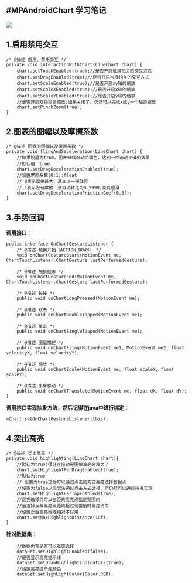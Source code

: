 #MPAndroidChart 学习笔记
---
![](http://i.imgur.com/4R9QlWc.png)
## 1.启用禁用交互 ##

	/* @描述 启用、禁用交互 */
    private void interactionWithChart(LineChart chart) {
        chart.setTouchEnabled(true);//是否开启触摸相关的交互方式
        chart.setDragEnabled(true);//是否开启拖拽相关的交互方式
        chart.setScaleEnabled(true);//是否开启xy轴的缩放
        chart.setScaleXEnabled(true);//是否开启x轴的缩放
        chart.setScaleYEnabled(true);//是否开启y轴的缩放
        //是否开启双指捏合缩放:如果关闭了，仍然可以完成x或y一个轴的缩放
        chart.setPinchZoom(true);
    }

## 2.图表的图幅以及摩擦系数 ##
	/* @描述 图表的图幅以及摩擦系数 */
    private void flingAndSeceleration(LineChart chart) {
        //如果设置为true，图表继续滚动后润色，达到一种滚动平滑的效果
        //默认值：true
        chart.setDragDecelerationEnabled(true);
        //设置摩擦系数[0:1]:float
        // 0表示摩擦最大，基本上一滑就停
        // 1表示没有摩擦，会自动转化为0.9999,及其顺滑
        chart.setDragDecelerationFrictionCoef(0.5f);
    }

## 3.手势回调 ##
**调用接口**：

	public interface OnChartGestureListener {
		/* @描述 触摸开始（ACTION_DOWN） */
	    void onChartGestureStart(MotionEvent me, ChartTouchListener.ChartGesture lastPerformedGesture);
	
	    /* @描述 触摸结束 */
	    void onChartGestureEnd(MotionEvent me, ChartTouchListener.ChartGesture lastPerformedGesture);
	
	    /* @描述 长按 */
	    public void onChartLongPressed(MotionEvent me);
	
	    /* @描述 双击 */
	    public void onChartDoubleTapped(MotionEvent me);
	
	    /* @描述 单击 */
	    public void onChartSingleTapped(MotionEvent me);
	
	    /* @描述 图幅描述 */
	    public void onChartFling(MotionEvent me1, MotionEvent me2, float velocityX, float velocityY);
	
		/* @描述 缩放 */
	    public void onChartScale(MotionEvent me, float scaleX, float scaleY);
	
		/* @描述 手势移动 */
	    public void onChartTranslate(MotionEvent me, float dX, float dY);
	}

**调用接口实现抽象方法，然后记得在java中进行绑定**：

	mChart.setOnChartGestureListener(this);

## 4.突出高亮 ##

	/* @描述 突出高亮 */
    private void highlighting(LineChart chart){
        //默认为true:保证在拖动是图像被充分放大了
        chart.setHighlightPerDragEnabled(true);
        //默认为true
        // 设置为true之后可以通过点击的方式高亮选择数据点
        //设置为false之后无法通过点击方式选择，但仍然可以通过拖拽实现
        chart.setHighlightPerTapEnabled(true);
        //高亮选择只可以在距离高亮点指定范围内
        //当选择点与高亮点距离超过设置值时高亮消失
		//设置之后高亮拖拽相对不好用
        chart.setMaxHighlightDistance(10f);
    }

**针对数据集**：

		//数据内容是否可以高亮选择
        dataSet.setHighlightEnabled(false);
        //是否显示高亮提示线
        dataSet.setDrawHighlightIndicators(true);
        //设置高亮提示先颜色
        dataSet.setHighLightColor(Color.RED);


